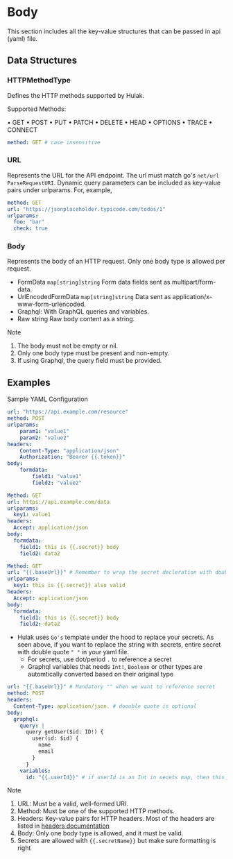 # Body

This section includes all the key-value structures that can be passed in api (yaml) file.

## Data Structures

### HTTPMethodType

Defines the HTTP methods supported by Hulak.

Supported Methods:

• GET
• POST
• PUT
• PATCH
• DELETE
• HEAD
• OPTIONS
• TRACE
• CONNECT

```yaml
method: GET # case insensitive
```

### URL

Represents the URL for the API endpoint. The url must match go's `net/url` `ParseRequestURI`.
Dynamic query parameters can be included as key-value pairs under urlparams. For, example,

```yaml
method: GET
url: "https://jsonplaceholder.typicode.com/todos/1"
urlparams:
  foo: "bar"
  check: true
```

### Body

Represents the body of an HTTP request. Only one body type is allowed per request.

- FormData `map[string]string` Form data fields sent as multipart/form-data.
- UrlEncodedFormData `map[string]string` Data sent as application/x-www-form-urlencoded.
- Graphql: With GraphQL queries and variables.
- Raw string Raw body content as a string.

> [!Note]
>
> 1. The body must not be empty or nil.
> 2. Only one body type must be present and non-empty.
> 3. If using Graphql, the query field must be provided.

## Examples

Sample YAML Configuration

```yaml
url: "https://api.example.com/resource"
method: POST
urlparams:
	param1: "value1"
	param2: "value2"
headers:
	Content-Type: "application/json"
	Authorization: "Bearer {{.token}}"
body:
	formdata:
		field1: "value1"
		field2: "value2"
```

```yaml
Method: GET
url: https://api.example.com/data
urlparams:
  key1: value1
headers:
  Accept: application/json
body:
  formdata:
    field1: this is {{.secret}} body
    field2: data2
```

```yaml
Method: GET
url: "{{.baseUrl}}" # Remember to wrap the secret decleration with double if that's the only string
urlparams:
  key1: this is {{.secret}} also valid
headers:
  Accept: application/json
body:
  formdata:
    field1: this is {{.secret}} body
    field2: data2
```

- Hulak uses `Go's` template under the hood to replace your secrets. As seen above,
  if you want to replace the string with secrets, entire secret with double quote `" "` in your yaml file.
  - For secrets, use dot/period `.` to reference a secret
  - Graphql variables that needs `Int!`, `Boolean` or other types are automtically converted based on their original type

```yaml
url: "{{.baseUrl}}" # Mandatory "" when we want to reference secret
method: POST
headers:
  Content-Type: application/json. # doouble quote is optional
body:
  graphql:
    query: |
      query getUser($id: ID!) {
        user(id: $id) {
          name
          email
        }
      }
    variables:
      id: "{{.userId}}" # if userId is an Int in secets map, then this id will also be automtically converted to an int
```

> [!Note]
>
> 1.  URL: Must be a valid, well-formed URI.
> 2.  Method: Must be one of the supported HTTP methods.
> 3.  Headers: Key-value pairs for HTTP headers. Most of the headers are listed in [headers documentation](./headers.yaml)
> 4.  Body: Only one body type is allowed, and it must be valid.
> 5.  Secrets are allowed with `{{.secretName}}` but make sure formatting is right
